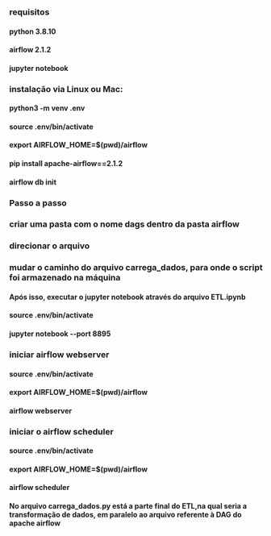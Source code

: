 ### requisitos


#### python 3.8.10
#### airflow 2.1.2
#### jupyter notebook



### instalação via Linux ou Mac:



#### python3 -m venv .env
#### source .env/bin/activate
#### export AIRFLOW_HOME=$(pwd)/airflow
#### pip install apache-airflow==2.1.2
#### airflow db init


### Passo a passo

### criar uma pasta com o nome dags dentro da pasta airflow
### direcionar o arquivo 
### mudar o caminho do arquivo carrega_dados, para onde o script foi armazenado na máquina

#### Após isso, executar o jupyter notebook através do arquivo ETL.ipynb
#### source .env/bin/activate
#### jupyter notebook --port 8895


### iniciar airflow webserver


#### source .env/bin/activate
#### export AIRFLOW_HOME=$(pwd)/airflow
#### airflow webserver 


### iniciar o airflow scheduler


#### source .env/bin/activate
#### export AIRFLOW_HOME=$(pwd)/airflow
#### airflow scheduler


#### No arquivo carrega_dados.py está a parte final do ETL,na qual seria a transformação de dados, em paralelo ao arquivo referente à DAG do apache airflow 
